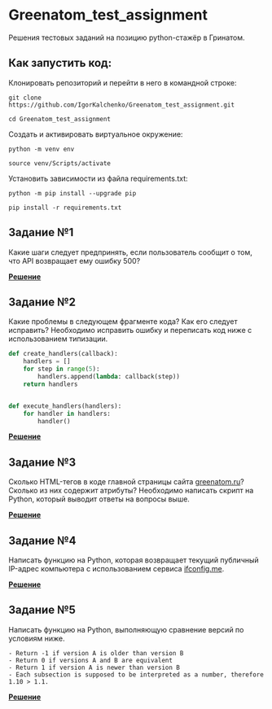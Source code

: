 # Greenatom_test_assignment


Решения тестовых заданий на позицию python-стажёр в Гринатом. 

## Как запустить код:

Клонировать репозиторий и перейти в него в командной строке:

```
git clone https://github.com/IgorKalchenko/Greenatom_test_assignment.git
```

```
cd Greenatom_test_assignment
```

Cоздать и активировать виртуальное окружение:

```
python -m venv env
```

```
source venv/Scripts/activate
```
Установить зависимости из файла requirements.txt:

```
python -m pip install --upgrade pip
```

```
pip install -r requirements.txt
```

## Задание №1

Какие шаги следует предпринять, если пользователь сообщит о том, что API возвращает ему ошибку 500?

**[Решение](Q1.txt)**

## Задание №2

Какие проблемы в следующем фрагменте кода? Как его следует исправить? Необходимо исправить ошибку и переписать код ниже с использованием типизации.

```python
def create_handlers(callback):
    handlers = []
    for step in range(5):
        handlers.append(lambda: callback(step))
    return handlers


def execute_handlers(handlers):
    for handler in handlers:
        handler()
```

**[Решение](Q2.py)**

## Задание №3

Сколько HTML-тегов в коде главной страницы сайта [greenatom.ru](https://greenatom.ru/)? Сколько из них содержит атрибуты? Необходимо написать скрипт на Python, который выводит ответы на вопросы выше.

**[Решение](Q3.py)**


## Задание №4

Написать функцию на Python, которая возвращает текущий публичный IP-адрес компьютера с использованием сервиса [ifconfig.me](https://ifconfig.me/).

**[Решение](Q4.py)**


## Задание №5

Написать функцию на Python, выполняющую сравнение версий по условиям ниже.

```
- Return -1 if version A is older than version B
- Return 0 if versions A and B are equivalent
- Return 1 if version A is newer than version B
- Each subsection is supposed to be interpreted as a number, therefore 1.10 > 1.1.
```

**[Решение](Q5.py)**
